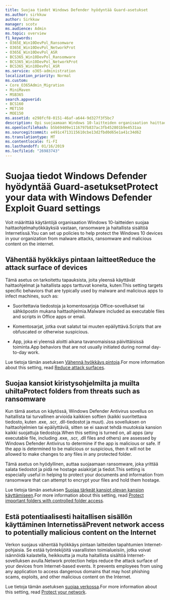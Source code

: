 ```yaml
---
title: Suojaa tiedot Windows Defender hyödyntää Guard-asetukset
ms.author: sirkkuw
author: Sirkkuw
manager: scotv
ms.audience: Admin
ms.topic: overview
f1_keywords:
- O365E_Win10DevPol_Ransomware
- O365E_Win10DevPol_NetworkProt
- O365E_Win10DevPol_ASR
- BCS365_Win10DevPol_Ransomware
- BCS365_Win10DevPol_NetworkProt
- BCS365_Win10DevPol_ASR
ms.service: o365-administration
localization_priority: Normal
ms.custom:
- Core_O365Admin_Migration
- MiniMaven
- MSB365
search.appverid:
- BCS160
- MET150
- MOE150
ms.assetid: e298fcf8-0151-46af-a644-9d327f3f5bc7
description: Opi suojaamaan Windows 10-laitteiden organisaation haittaohjelmahyökkäyksiä vastaan, ransomware ja haitallista sisältöä Internetissä.
ms.openlocfilehash: b5b69409e1116797b837ac3fb452801b9e4531aa
ms.sourcegitcommit: e491c4713115610cbe13d2fbd0d65e1a41c34d62
ms.translationtype: MT
ms.contentlocale: fi-FI
ms.lasthandoff: 01/16/2019
ms.locfileid: "26983743"
---
```

# <a name="protect-your-data-with-windows-defender-exploit-guard-settings"></a><span data-ttu-id="504be-103">Suojaa tiedot Windows Defender hyödyntää Guard-asetukset</span><span class="sxs-lookup"><span data-stu-id="504be-103">Protect your data with Windows Defender Exploit Guard settings</span></span>

<span data-ttu-id="504be-104">Voit määrittää käytäntöjä organisaation Windows 10-laitteiden suojaa haittaohjelmahyökkäyksiä vastaan, ransomware ja haitallista sisältöä Internetissä.</span><span class="sxs-lookup"><span data-stu-id="504be-104">You can set up policies to help protect the Windows 10 devices in your organization from malware attacks, ransomware and malicious content on the internet.</span></span>
  
## <a name="reduce-the-attack-surface-of-devices"></a><span data-ttu-id="504be-105">Vähentää hyökkäys pintaan laitteet</span><span class="sxs-lookup"><span data-stu-id="504be-105">Reduce the attack surface of devices</span></span>

<span data-ttu-id="504be-106">Tämä asetus on tarkoitettu tapauksista, joita yleensä käyttävät haittaohjelmat ja haitallista apps tarttuvat koneita, kuten:</span><span class="sxs-lookup"><span data-stu-id="504be-106">This setting targets specific behaviors that are typically used by malware and malicious apps to infect machines, such as:</span></span>
  
- <span data-ttu-id="504be-107">Suoritettavia tiedostoja ja komentosarjoja Office-sovellukset tai sähköpostin mukana haittaohjelmia.</span><span class="sxs-lookup"><span data-stu-id="504be-107">Malware included as executable files and scripts in Office apps or email.</span></span>
    
- <span data-ttu-id="504be-108">Komentosarjat, jotka ovat salatut tai muuten epäilyttävä.</span><span class="sxs-lookup"><span data-stu-id="504be-108">Scripts that are obfuscated or otherwise suspicious.</span></span>
    
- <span data-ttu-id="504be-109">App, joka ei yleensä aloitti aikana tavanomaisissa päivittäisissä toiminta.</span><span class="sxs-lookup"><span data-stu-id="504be-109">App behaviors that are not usually initiated during normal day-to-day work.</span></span>
    
<span data-ttu-id="504be-110">Lue tietoja tämän asetuksen [Vähennä hyökkäys pintoja](https://go.microsoft.com/fwlink/?linkid=870417).</span><span class="sxs-lookup"><span data-stu-id="504be-110">For more information about this setting, read [Reduce attack surfaces](https://go.microsoft.com/fwlink/?linkid=870417).</span></span>
  
## <a name="protect-folders-from-threats-such-as-ransomware"></a><span data-ttu-id="504be-111">Suojaa kansiot kiristysohjelmilta ja muilta uhilta</span><span class="sxs-lookup"><span data-stu-id="504be-111">Protect folders from threats such as ransomware</span></span>

<span data-ttu-id="504be-p101">Kun tämä asetus on käytössä, Windows Defender Antivirus sovellus on haitallista tai turvallinen arvioida kaikkien softien (kaikki suoritettava tiedosto, kuten .exe, .scr, .dll-tiedostot ja muut). Jos sovelluksen on haittaohjelmien tai epäilyttäviä, sitten se ei saavat tehdä muutoksia kansion kaikki suojattuja tiedostoja.</span><span class="sxs-lookup"><span data-stu-id="504be-p101">When this setting is turned on, all apps (any executable file, including .exe, .scr, .dll files and others) are assessed by Windows Defender Antivirus to determine if the app is malicious or safe. If the app is determined to be malicious or suspicious, then it will not be allowed to make changes to any files in any protected folder.</span></span>
  
<span data-ttu-id="504be-114">Tämä asetus on hyödyllinen, auttaa suojaamaan ransomware, joka yrittää salata tiedostot ja pidä ne hostage asiakirjat ja tiedot.</span><span class="sxs-lookup"><span data-stu-id="504be-114">This setting is especially useful in helping to protect your documents and information from ransomware that can attempt to encrypt your files and hold them hostage.</span></span>
  
<span data-ttu-id="504be-115">Lue tietoja tämän asetuksen [Suojaa tärkeät kansiot olevan kansion käyttämiseen](https://go.microsoft.com/fwlink/?linkid=870418).</span><span class="sxs-lookup"><span data-stu-id="504be-115">For more information about this setting, read [Protect important folders with controlled folder access](https://go.microsoft.com/fwlink/?linkid=870418).</span></span>
  
## <a name="prevent-network-access-to-potentially-malicious-content-on-the-internet"></a><span data-ttu-id="504be-116">Estä potentiaalisesti haitallisen sisällön käyttäminen Internetissä</span><span class="sxs-lookup"><span data-stu-id="504be-116">Prevent network access to potentially malicious content on the Internet</span></span>

<span data-ttu-id="504be-p102">Verkon suojaus vähentää hyökkäys pintaan laitteiden tapahtumien Internet-pohjaisia. Se estää työntekijöitä vaarallisten toimialueisiin, jotka voivat isännöidä kalastella, heikkoutta ja muita haitallista sisältöä Internet-sovelluksen avulla.</span><span class="sxs-lookup"><span data-stu-id="504be-p102">Network protection helps reduce the attack surface of your devices from Internet-based events. It prevents employees from using any application to access dangerous domains that may host phishing scams, exploits, and other malicious content on the Internet.</span></span>
  
<span data-ttu-id="504be-119">Lue tietoja tämän asetuksen [suojaa verkossa](https://go.microsoft.com/fwlink/?linkid=870419).</span><span class="sxs-lookup"><span data-stu-id="504be-119">For more information about this setting, read [Protect your network](https://go.microsoft.com/fwlink/?linkid=870419).</span></span>
  

